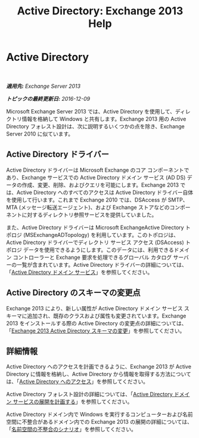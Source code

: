 ﻿---
title: 'Active Directory: Exchange 2013 Help'
TOCTitle: Active Directory
ms:assetid: 8e8464df-2d1d-4d68-82de-b0c158c549c3
ms:mtpsurl: https://technet.microsoft.com/ja-jp/library/Bb123715(v=EXCHG.150)
ms:contentKeyID: 49896358
ms.date: 04/24/2018
mtps_version: v=EXCHG.150
ms.translationtype: HT
---

# Active Directory

 

_**適用先:** Exchange Server 2013_

_**トピックの最終更新日:** 2016-12-09_

Microsoft Exchange Server 2013 では、Active Directory を使用して、ディレクトリ情報を格納して Windows と共有します。Exchange 2013 用の Active Directory フォレスト設計は、次に説明するいくつかの点を除き、Exchange Server 2010 に似ています。

## Active Directory ドライバー

Active Directory ドライバーは Microsoft Exchange のコア コンポーネントであり、Exchange サービスでの Active Directory ドメイン サービス (AD DS) データの作成、変更、削除、およびクエリを可能にします。Exchange 2013 では、Active Directory へのすべてのアクセスは Active Directory ドライバー自体を使用して行います。これまで Exchange 2010 では、DSAccess が SMTP、MTA (メッセージ転送エージェント)、および Exchange ストアなどのコンポーネントに対するディレクトリ参照サービスを提供していました。

また、Active Directory ドライバーは Microsoft ExchangeActive Directory トポロジ (MSExchangeADTopology) を利用しています。このトポロジは、Active Directory ドライバーでディレクトリ サービス アクセス (DSAccess) トポロジ データを使用できるようにします。このデータには、利用できるドメイン コントローラーと Exchange 要求を処理できるグローバル カタログ サーバーの一覧が含まれています。Active Directory ドライバーの詳細については、「[Active Directory ドメイン サービス](https://go.microsoft.com/fwlink/p/?linkid=110942)」を参照してください。

## Active Directory のスキーマの変更点

Exchange 2013 により、新しい属性が Active Directory ドメイン サービス スキーマに追加され、既存のクラスおよび属性も変更されています。Exchange 2013 をインストールする際の Active Directory の変更点の詳細については、「[Exchange 2013 Active Directory スキーマの変更](exchange-2013-active-directory-schema-changes-exchange-2013-help.md)」を参照してください。

## 詳細情報

Active Directory へのアクセスを計画できるように、Exchange 2013 が Active Directory に情報を格納し、Active Directory から情報を取得する方法については、「[Active Directory へのアクセス](access-to-active-directory-exchange-2013-help.md)」を参照してください。

Active Directory フォレスト設計の詳細については、「[Active Directory ドメイン サービスの展開を計画する](https://go.microsoft.com/fwlink/p/?linkid=264957)」を参照してください。

Active Directory ドメイン内で Windows を実行するコンピューターおよび名前空間に不整合があるドメイン内での Exchange 2013 の展開の詳細については、「[名前空間の不整合のシナリオ](disjoint-namespace-scenarios-exchange-2013-help.md)」を参照してください。

